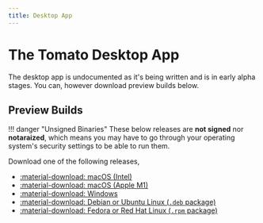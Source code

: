 ```yaml
---
title: Desktop App
---
```


# The Tomato Desktop App

The desktop app is undocumented as it's being written and is in early alpha
stages. You can, however download preview builds below.

## Preview Builds

!!! danger "Unsigned Binaries"
    These below releases are **not signed** nor **notaraized**, which means
    you may have to go through your operating system's security settings to be
    able to run them.

Download one of the following releases,

  * [:material-download: macOS (Intel)](https://priv.bmir.org/tomato-preview-macos-intel.zip)
  * [:material-download: macOS (Apple M1)](https://priv.bmir.org/tomato-preview-macos-m1.zip)
  * [:material-download: Windows](https://priv.bmir.org/tomato-preview-windows.zip)
  * [:material-download: Debian or Ubuntu Linux (`.deb` package)](https://priv.bmir.org/tomato-preview-linux_amd64.deb)
  * [:material-download: Fedora or Red Hat Linux (`.rpm` package)](https://priv.bmir.org/tomato-preview-linux.x86_64.rpm)
